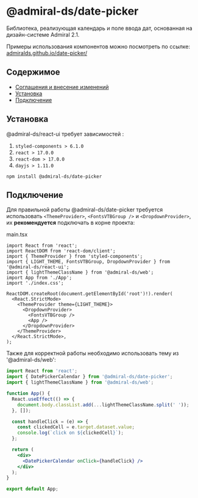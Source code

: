 # @admiral-ds/date-picker

Библиотека, реализующая календарь и поле ввода дат, основанная на дизайн-системе Admiral 2.1.

Примеры использования компонентов можно посмотреть по ссылке:
[admiralds.github.io/date-picker/](https://admiralds.github.io/date-picker/)

## Содержимое

- [Соглашения и внесение изменений](CONTRIBUTING.md)
- [Установка](#Установка)
- [Подключение](#Подключение)

## Установка

@admiral-ds/react-ui требует зависимостей :

1. `styled-components > 6.1.0`
2. `react > 17.0.0`
3. `react-dom > 17.0.0`
4. `dayjs > 1.11.0`

```shell
npm install @admiral-ds/date-picker
```

## Подключение

Для правильной работы @admiral-ds/date-picker требуется использовать `<ThemeProvider>`, `<FontsVTBGroup />` и `<DropdownProvider>`, их **рекомендуется** подключать в корне проекта:

main.tsx

```tsx
import React from 'react';
import ReactDOM from 'react-dom/client';
import { ThemeProvider } from 'styled-components';
import { LIGHT_THEME, FontsVTBGroup, DropdownProvider } from '@admiral-ds/react-ui';
import { lightThemeClassName } from '@admiral-ds/web';
import App from './App';
import './index.css';

ReactDOM.createRoot(document.getElementById('root')!).render(
  <React.StrictMode>
    <ThemeProvider theme={LIGHT_THEME}>
      <DropdownProvider>
        <FontsVTBGroup />
        <App />
      </DropdownProvider>
    </ThemeProvider>
  </React.StrictMode>,
);
```

Также для корректной работы необходимо использовать тему из '@admiral-ds/web':

```jsx
import React from 'react';
import { DatePickerCalendar } from '@admiral-ds/date-picker';
import { lightThemeClassName } from '@admiral-ds/web';

function App() {
  React.useEffect(() => {
    document.body.classList.add(...lightThemeClassName.split(' '));
  }, []);

  const handleClick = (e) => {
    const clickedCell = e.target.dataset.value;
    console.log(`click on ${clickedCell}`);
  };

  return (
    <div>
      <DatePickerCalendar onClick={handleClick} />
    </div>
  );
}

export default App;
```
